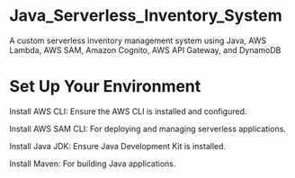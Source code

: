 # Java_Serverless_Inventory_System
A custom serverless inventory management system using Java, AWS Lambda, AWS SAM, Amazon Cognito, AWS API Gateway, and DynamoDB


# Set Up Your Environment
Install AWS CLI: Ensure the AWS CLI is installed and configured.

Install AWS SAM CLI: For deploying and managing serverless applications.

Install Java JDK: Ensure Java Development Kit is installed.

Install Maven: For building Java applications.
